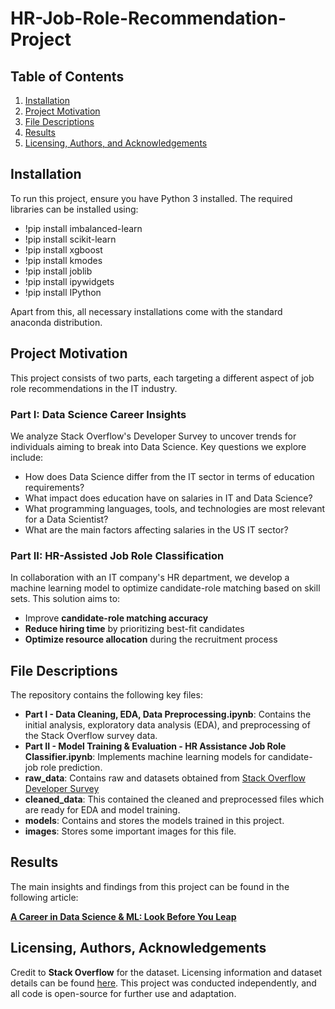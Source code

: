 # HR-Job-Role-Recommendation-Project

## Table of Contents
1. [Installation](#installation)
2. [Project Motivation](#motivation)
3. [File Descriptions](#files)
4. [Results](#results)
5. [Licensing, Authors, and Acknowledgements](#licensing)

## Installation <a name="installation"></a>

To run this project, ensure you have Python 3 installed. The required libraries can be installed using:

- !pip install imbalanced-learn
- !pip install scikit-learn
- !pip install xgboost
- !pip install kmodes
- !pip install joblib
- !pip install ipywidgets
- !pip install IPython

Apart from this, all necessary installations come with the standard anaconda distribution.

## Project Motivation <a name="motivation"></a>

This project consists of two parts, each targeting a different aspect of job role recommendations in the IT industry.

### **Part I: Data Science Career Insights**
We analyze Stack Overflow's Developer Survey to uncover trends for individuals aiming to break into Data Science. Key questions we explore include:

- How does Data Science differ from the IT sector in terms of education requirements?
- What impact does education have on salaries in IT and Data Science?
- What programming languages, tools, and technologies are most relevant for a Data Scientist?
- What are the main factors affecting salaries in the US IT sector?

### **Part II: HR-Assisted Job Role Classification**
In collaboration with an IT company's HR department, we develop a machine learning model to optimize candidate-role matching based on skill sets. This solution aims to:

- Improve **candidate-role matching accuracy**  
- **Reduce hiring time** by prioritizing best-fit candidates  
- **Optimize resource allocation** during the recruitment process  

## File Descriptions <a name="files"></a>

The repository contains the following key files:

- **Part I - Data Cleaning, EDA, Data Preprocessing.ipynb**: Contains the initial analysis, exploratory data analysis (EDA), and preprocessing of the Stack Overflow survey data.
- **Part II - Model Training & Evaluation - HR Assistance Job Role Classifier.ipynb**: Implements machine learning models for candidate-job role prediction.
- **raw_data**: Contains raw and datasets obtained from [Stack Overflow Developer Survey](https://survey.stackoverflow.co/)
- **cleaned_data**: This contained the cleaned and preprocessed files which are ready for EDA and model training.
- **models**: Contains and stores the models trained in this project.
- **images**: Stores some important images for this file.

## Results <a name="results"></a>

The main insights and findings from this project can be found in the following article:

[**A Career in Data Science & ML: Look Before You Leap**](https://medium.com/@frasermfernandes/a-career-in-data-science-ml-look-before-you-leap-95dfedc1d250)

## Licensing, Authors, Acknowledgements <a name="licensing"></a>

Credit to **Stack Overflow** for the dataset. Licensing information and dataset details can be found [here](https://survey.stackoverflow.co/). This project was conducted independently, and all code is open-source for further use and adaptation.
